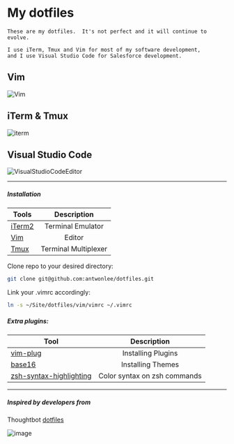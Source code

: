My dotfiles
========

```
These are my dotfiles.  It's not perfect and it will continue to evolve.

I use iTerm, Tmux and Vim for most of my software development,
and I use Visual Studio Code for Salesforce development.

```

## Vim
![Vim](https://raw.githubusercontent.com/antwonlee/dotfiles/master/images/vim_base16.png)

## iTerm & Tmux
![iterm](https://raw.githubusercontent.com/antwonlee/dotfiles/master/images/iterm_base16_2.png)

## Visual Studio Code
![VisualStudioCodeEditor](https://raw.githubusercontent.com/antwonlee/dotfiles/dd291a162d2a18ede3822909a830c7dd8de2d98c/images/vsc.jpg)

---

##### Installation

| Tools    |      Description |
|----------|:-------------:|
| [iTerm2](https://www.iterm2.com) | Terminal Emulator |
| [Vim](http://www.vim.org) | Editor |
| [Tmux](https://tmux.github.io) | Terminal Multiplexer |

Clone repo to your desired directory:

```bash
git clone git@github.com:antwonlee/dotfiles.git
```

Link your .vimrc accordingly:

```bash
ln -s ~/Site/dotfiles/vim/vimrc ~/.vimrc
```

##### Extra plugins:

| Tool    |      Description |
|----------|:-------------:|
| [vim-plug](https://github.com/junegunn/vim-plug) | Installing Plugins |
| [base16](https://github.com/chriskempson/base16-vim) | Installing Themes |
| [zsh-syntax-highlighting](https://github.com/zsh-users/zsh-syntax-highlighting) | Color syntax on zsh commands |

---

##### Inspired by developers from

Thoughtbot [dotfiles](https://github.com/thoughtbot/dotfiles)

![image](https://camo.githubusercontent.com/23e90466577ec68e58aa328113e15b756cd0c946/687474703a2f2f74686f75676874626f742e636f6d2f696d616765732f746d2f6c6f676f2e706e67)

